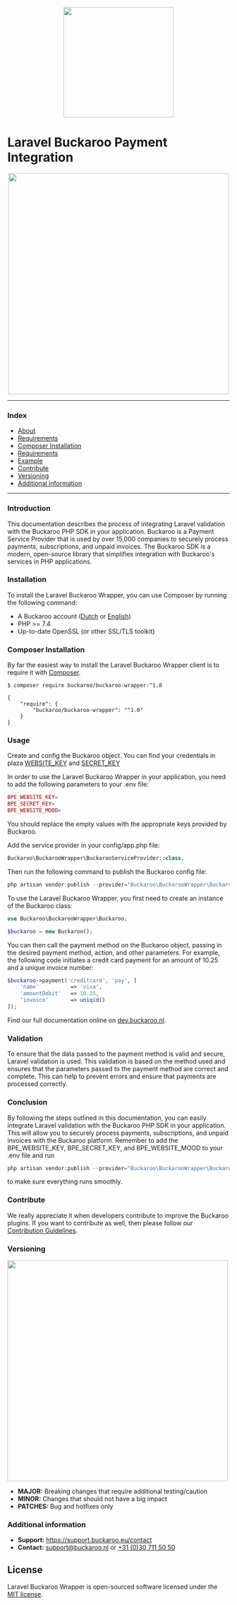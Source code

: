 
<p align="center">
  <img src="https://cdn.document360.io/3755cd8f-a525-4879-b7dc-6e806f8d24fd/Images/Documentation/LARAVEL-SDK.png" width="250px" position="center">
</p>

# Laravel Buckaroo Payment Integration

<p align="center">
  <img src="https://cdn.document360.io/3755cd8f-a525-4879-b7dc-6e806f8d24fd/Images/Documentation/LARAVEL-SDK-EXAMPLE.png" width="500px" position="center">
</p>

---
### Index
- [About](#about)
- [Requirements](#requirements)
- [Composer Installation](#composer-installation)
- [Requirements](#requirements)
- [Example](#example)
- [Contribute](#contribute)
- [Versioning](#versioning)
- [Additional information](#additional-information)
---

### Introduction

This documentation describes the process of integrating Laravel validation with the Buckaroo PHP SDK in your application. Buckaroo is a Payment Service Provider that is used by over 15,000 companies to securely process payments, subscriptions, and unpaid invoices. The Buckaroo SDK is a modern, open-source library that simplifies integration with Buckaroo's services in PHP applications.

### Installation

To install the Laravel Buckaroo Wrapper, you can use Composer by running the following command:

+ A Buckaroo account ([Dutch](https://www.buckaroo.nl/start) or [English](https://www.buckaroo.eu/solutions/request-form))
+ PHP >= 7.4
+ Up-to-date OpenSSL (or other SSL/TLS toolkit)

### Composer Installation

By far the easiest way to install the Laravel Buckaroo Wrapper client is to require it with [Composer](http://getcomposer.org/doc/00-intro.md).

    $ composer require buckaroo/buckaroo-wrapper:^1.0

    {
        "require": {
            "buckaroo/buckaroo-wrapper": "^1.0"
        }
    }

### Usage
Create and config the Buckaroo object. 
You can find your credentials in plaza  [WEBSITE_KEY](https://plaza.buckaroo.nl/Configuration/Website/Index/) and [SECRET_KEY](https://admin.buckaroo.nl/Configuration/Merchant/SecretKey)

In order to use the Laravel Buckaroo Wrapper in your application, you need to add the following parameters to your .env file:

```php
BPE_WEBSITE_KEY=
BPE_SECRET_KEY=
BPE_WEBSITE_MOOD=
```

You should replace the empty values with the appropriate keys provided by Buckaroo.

Add the service provider in your config/app.php file:
```php
Buckaroo\BuckarooWrapper\BuckarooServiceProvider::class,
```
Then run the following command to publish the Buckaroo config file:
```php
php artisan vendor:publish --provider="Buckaroo\BuckarooWrapper\BuckarooServiceProvider"
```
To use the  Laravel Buckaroo Wrapper, you first need to create an instance of the Buckaroo class:
```php
use Buckaroo\BuckarooWrapper\Buckaroo;

$buckaroo = new Buckaroo();
```
You can then call the payment method on the Buckaroo object, passing in the desired payment method, action, and other parameters. For example, the following code initiates a credit card payment for an amount of 10.25 and a unique invoice number:
```php
$buckaroo->payment('creditcard', 'pay', [
    'name'          => 'visa',
    'amountDebit'   => 10.25,
    'invoice'       => uniqid()
]);
```
Find our full documentation online on [dev.buckaroo.nl](https://dev.buckaroo.nl/).
### Validation

To ensure that the data passed to the payment method is valid and secure, Laravel validation is used. This validation is based on the method used and ensures that the parameters passed to the payment method are correct and complete. This can help to prevent errors and ensure that payments are processed correctly.

### Conclusion

By following the steps outlined in this documentation, you can easily integrate Laravel validation with the Buckaroo PHP SDK in your application. This will allow you to securely process payments, subscriptions, and unpaid invoices with the Buckaroo platform. Remember to add the BPE_WEBSITE_KEY, BPE_SECRET_KEY, and BPE_WEBSITE_MOOD to your .env file and run
```php
php artisan vendor:publish --provider="Buckaroo\BuckarooWrapper\BuckarooServiceProvider"
```
to make sure everything runs smoothly.

### Contribute

We really appreciate it when developers contribute to improve the Buckaroo plugins.
If you want to contribute as well, then please follow our [Contribution Guidelines](CONTRIBUTING.md).

### Versioning
<p align="left">
  <img src="https://user-images.githubusercontent.com/7081446/178474134-f4c3976d-653c-4ca1-bcd1-48bf6d489196.png" width="500px" position="center">
</p>

- **MAJOR:** Breaking changes that require additional testing/caution
- **MINOR:** Changes that should not have a big impact
- **PATCHES:** Bug and hotfixes only

### Additional information
- **Support:** https://support.buckaroo.eu/contact
- **Contact:** [support@buckaroo.nl](mailto:support@buckaroo.nl) or [+31 (0)30 711 50 50](tel:+310307115050)

## License
Laravel Buckaroo Wrapper is open-sourced software licensed under the [MIT license](https://opensource.org/licenses/MIT).
